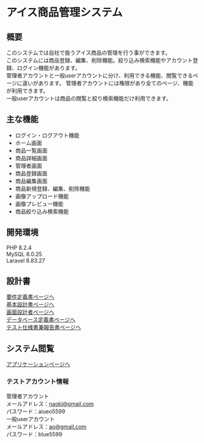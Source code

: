 # アイス商品管理システム
## 概要
このシステムでは自社で扱うアイス商品の管理を行う事ができます。<br>
このシステムには商品登録、編集、削除機能。絞り込み検索機能やアカウント登録、ログイン機能があります。<br>
管理者アカウントと一般userアカウントに分け、利用できる機能、閲覧できるページに違いがあります。
管理者アカウントには権限があり全てのページ、機能が利用できます。<br>
一般userアカウントは商品の閲覧と絞り検索機能だけ利用できます。
## 主な機能
- ログイン・ログアウト機能
- ホーム画面
- 商品一覧画面
- 商品詳細画面
- 管理者画面
- 商品登録画面
- 商品編集画面
- 商品新規登録、編集、削除機能
- 画像アップロード機能
- 画像プレビュー機能
- 商品絞り込み検索機能
## 開発環境
PHP 8.2.4<br>
MySQL 8.0.25<br>
Laravel 8.83.27
## 設計書
[要件定義書ページへ](https://docs.google.com/spreadsheets/d/1O_Q0WFTqGzdqZrbxo36CNpP_nRCz3vjT/edit#gid=803554806)<br>
[基本設計書ページへ](https://docs.google.com/spreadsheets/d/1allEPvI2OA5Kp9c4mqwp3Ce_rh6B3Yeb/edit#gid=796158240)<br>
[画面設計者ページへ](https://docs.google.com/spreadsheets/d/1HUXtB3RYeTOpHoDAJaL-hYmnDESbwuBP/edit#gid=1458052482)<br>
[データベース定義書ページへ](https://docs.google.com/spreadsheets/d/1-7HG4d_kOQRDNOUIBDMbfHQph3jlVmDL/edit#gid=845202842)<br>
[テスト仕様書兼報告書ページへ](https://docs.google.com/spreadsheets/d/1F8sOGz0cmm1gn9dQ_e_8aO2xAyo5StIk/edit#gid=784287600)
## システム閲覧
[アプリケーションページへ](https://personal-task.herokuapp.com/login)
### テストアカウント情報
管理者アカウント<br>
メールアドレス：naoki@gmail.com<br>
パスワード：aiueo5599<br>
一般userアカウント<br>
メールアドレス：ao@gmail.com<br>
パスワード：blue5599



